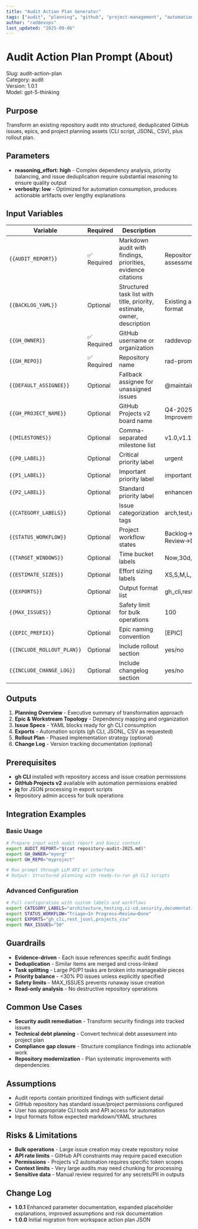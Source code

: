 ```yaml
---
title: "Audit Action Plan Generator"
tags: ["audit", "planning", "github", "project-management", "automation"]
author: "raddevops"
last_updated: "2025-09-06"
---
```


# Audit Action Plan Prompt (About)

Slug: audit-action-plan  
Category: audit  
Version: 1.0.1  
Model: gpt-5-thinking

## Purpose
Transform an existing repository audit into structured, deduplicated GitHub issues, epics, and project planning assets (CLI script, JSONL, CSV), plus rollout plan.

## Parameters
- **reasoning_effort: high** - Complex dependency analysis, priority balancing, and issue deduplication require substantial reasoning to ensure quality output
- **verbosity: low** - Optimized for automation consumption, produces actionable artifacts over lengthy explanations

## Input Variables

| Variable | Required | Description | Example |
|----------|----------|-------------|---------|
| `{{AUDIT_REPORT}}` | ✅ Required | Markdown audit with findings, priorities, evidence citations | Repository security assessment report |
| `{{BACKLOG_YAML}}` | Optional | Structured task list with title, priority, estimate, owner, description | Existing action items in YAML format |
| `{{GH_OWNER}}` | ✅ Required | GitHub username or organization | raddevops |
| `{{GH_REPO}}` | ✅ Required | Repository name | rad-prompt-hub |
| `{{DEFAULT_ASSIGNEE}}` | Optional | Fallback assignee for unassigned issues | @maintainer |
| `{{GH_PROJECT_NAME}}` | Optional | GitHub Projects v2 board name | Q4-2025-Security-Improvements |
| `{{MILESTONES}}` | Optional | Comma-separated milestone list | v1.0,v1.1,v2.0 |
| `{{P0_LABEL}}` | Optional | Critical priority label | urgent |
| `{{P1_LABEL}}` | Optional | Important priority label | important |  
| `{{P2_LABEL}}` | Optional | Standard priority label | enhancement |
| `{{CATEGORY_LABELS}}` | Optional | Issue categorization tags | arch,test,ci,security,docs,ops |
| `{{STATUS_WORKFLOW}}` | Optional | Project workflow states | Backlog→In Progress→In Review→Done |
| `{{TARGET_WINDOWS}}` | Optional | Time bucket labels | Now,30d,60d,90d |
| `{{ESTIMATE_SIZES}}` | Optional | Effort sizing labels | XS,S,M,L,XL |
| `{{EXPORTS}}` | Optional | Output format list | gh_cli,rest_jsonl,projects_csv |
| `{{MAX_ISSUES}}` | Optional | Safety limit for bulk operations | 100 |
| `{{EPIC_PREFIX}}` | Optional | Epic naming convention | [EPIC] |
| `{{INCLUDE_ROLLOUT_PLAN}}` | Optional | Include rollout section | yes/no |
| `{{INCLUDE_CHANGE_LOG}}` | Optional | Include changelog section | yes/no |

## Outputs
1. **Planning Overview** - Executive summary of transformation approach
2. **Epic & Workstream Topology** - Dependency mapping and organization  
3. **Issue Specs** - YAML blocks ready for gh CLI consumption
4. **Exports** - Automation scripts (gh CLI, JSONL, CSV as requested)  
5. **Rollout Plan** - Phased implementation strategy (optional)  
6. **Change Log** - Version tracking documentation (optional)

## Prerequisites
- **gh CLI** installed with repository access and issue creation permissions
- **GitHub Projects v2** available with automation permissions enabled  
- **jq** for JSON processing in export scripts
- Repository admin access for bulk operations

## Integration Examples

### Basic Usage
```bash
# Prepare input with audit report and basic context
export AUDIT_REPORT="$(cat repository-audit-2025.md)"
export GH_OWNER="myorg"
export GH_REPO="myproject"

# Run prompt through LLM API or interface
# Output: Structured planning with ready-to-run gh CLI scripts
```

### Advanced Configuration
```bash
# Full configuration with custom labels and workflows
export CATEGORY_LABELS="architecture,testing,ci-cd,security,documentation,operations"
export STATUS_WORKFLOW="Triage→In Progress→Review→Done"
export EXPORTS="gh_cli,rest_jsonl,projects_csv"
export MAX_ISSUES="50"
```

## Guardrails
- **Evidence-driven** - Each issue references specific audit findings
- **Deduplication** - Similar items are merged and cross-linked
- **Task splitting** - Large P0/P1 tasks are broken into manageable pieces  
- **Priority balance** - <30% P0 issues unless explicitly specified
- **Safety limits** - MAX_ISSUES prevents runaway issue creation
- **Read-only analysis** - No destructive repository operations

## Common Use Cases
- **Security audit remediation** - Transform security findings into tracked issues
- **Technical debt planning** - Convert technical debt assessment into project plan  
- **Compliance gap closure** - Structure compliance findings into actionable work
- **Repository modernization** - Plan systematic improvements with dependencies

## Assumptions
- Audit reports contain prioritized findings with sufficient detail
- GitHub repository has standard issue/project permissions configured
- User has appropriate CLI tools and API access for automation
- Input formats follow expected markdown/YAML structures

## Risks & Limitations
- **Bulk operations** - Large issue creation may create repository noise
- **API rate limits** - GitHub API constraints may require paced execution  
- **Permissions** - Projects v2 automation requires specific token scopes
- **Context limits** - Very large audits may need chunking for processing
- **Sensitive data** - Manual review required for any secrets/PII in outputs

## Change Log
- **1.0.1** Enhanced parameter documentation, expanded placeholder explanations, improved assumptions and risk documentation
- **1.0.0** Initial migration from workspace action plan JSON

